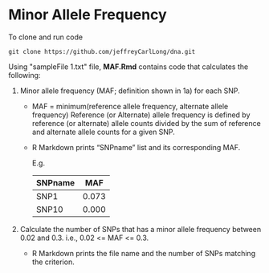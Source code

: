 # Minor Allele Frequency

To clone and run code
```{bash}
git clone https://github.com/jeffreyCarlLong/dna.git
```

Using "sampleFile 1.txt" file, **MAF.Rmd** contains code that calculates the following:

1. Minor allele frequency (MAF; definition shown in 1a) for each SNP.

    * MAF = minimum(reference allele frequency, alternate allele frequency) 
    Reference (or Alternate) allele frequency is defined by reference (or alternate)
    allele counts divided by the sum of reference and alternate allele counts for a
    given SNP.
    * R Markdown prints “SNPname” list and its corresponding MAF.

      E.g.

        SNPname | MAF
        -------- | ---------
        SNP1 | 0.073
        SNP10 | 0.000

2. Calculate the number of SNPs that has a minor allele frequency between 0.02 and 0.3.
  i.e., 0.02 &lt;= MAF &lt;= 0.3.

    * R Markdown prints the file name and the number of SNPs matching the
    criterion.
